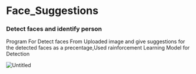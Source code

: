 <h1>Face_Suggestions</h1>
<h3>Detect faces and identify person</h3>


Program For Detect faces From Uploaded image and give suggestions for the detected faces as a precentage,Used rainforcement Learning Model for Detection




![Untitled](https://user-images.githubusercontent.com/59777936/213991803-88604706-6b3b-4a13-a3c1-7044cc6abb96.png)
